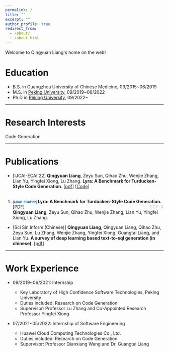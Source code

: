 ```yaml
---
permalink: /
title: ""
excerpt: ""
author_profile: true
redirect_from: 
  - /about/
  - /about.html
---
```


Welcome to Qingyuan Liang's home on the web!

# Education
* B.S. in Guangzhou University of Chinese Medicine, 09/2015~06/2019
* M.S. in [Peking University](http://english.pku.edu.cn/), 09/2019~06/2022
* Ph.D in [Peking University](http://english.pku.edu.cn/), 09/2022~

-----

# Research Interests

Code Generation

-----

# Publications

- [IJCAI-ECAI'22] **Qingyuan Liang**, Zeyu Sun, Qihao Zhu, Wenjie Zhang, Lian Yu, Yingfei Xiong, Lu Zhang. **Lyra: A Benchmark for Turducken-Style Code Generation**. [[pdf](https://arxiv.org/abs/2108.12144)] [[Code](https://github.com/LIANGQINGYUAN/Lyra)]

<ol>
<br/>

<li>
    <b><font size = "0" color="#0b5394">[IJCAI-ECAI'22] </font></b> <b>Lyra: A Benchmark for Turducken-Style Code Generation.</b>  <a href="(https://arxiv.org/abs/2108.12144">[PDF]</a> <strong style="color:#D9D8DC;float:right">CCF-A</strong>
    <br/>
    <b>Qingyuan Liang</b>, Zeyu Sun, Qihao Zhu, Wenjie Zhang, Lian Yu, Yingfei Xiong, Lu Zhang.
    <br/>
</li>

</ol>

- [Sci Sin Inform (Chinese)] **Qingyuan Liang**, Qingyuan Liang, Qihao Zhu, Zeyu Sun, Lu Zhang, Wenjie Zhang, Yingfei Xiong, Guangtai Liang, and Lian Yu. **A survey of deep learning based text-to-sql generation (in chinese)**.  [[pdf](https://doi.org/10.1360/SSI-2021-0316)]

-----

# Work Experience

* 09/2019~06/2021: Internship
  * Key Laboratory of High Confidence Software Technologies, Peking University
  * Duties included: Research on Code Generation
  * Supervisor: Professor Lu Zhang and Co-Appointed Research Professor Yingfei Xiong

* 07/2021~05/2022: Internship of Software Engineering
  * Huawei Cloud Computing Technologies Co., Ltd.
  * Duties included: Research on Code Generation
  * Supervisor: Professor Qianxiang Wang and Dr. Guangtai Liang

